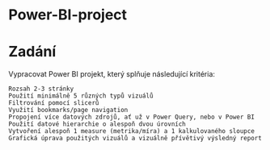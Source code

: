 # Power-BI-project

# Zadání

Vypracovat Power BI projekt, který splňuje následující kritéria:

    Rozsah 2-3 stránky
    Použití minimálně 5 různých typů vizuálů
    Filtrování pomocí slicerů
    Využití bookmarks/page navigation
    Propojení více datových zdrojů, ať už v Power Query, nebo v Power BI
    Použití datové hierarchie o alespoň dvou úrovních
    Vytvoření alespoň 1 measure (metrika/míra) a 1 kalkulovaného sloupce
    Grafická úprava použitých vizuálů a vizuálně přívětivý výsledný report

